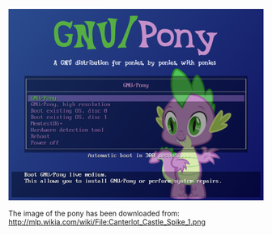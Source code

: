 ![Preview](./preview.png)

The image of the pony has been downloaded from:
    http://mlp.wikia.com/wiki/File:Canterlot_Castle_Spike_1.png
